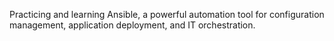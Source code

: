 Practicing and learning Ansible, a powerful automation tool for configuration management, application deployment, and IT orchestration.
